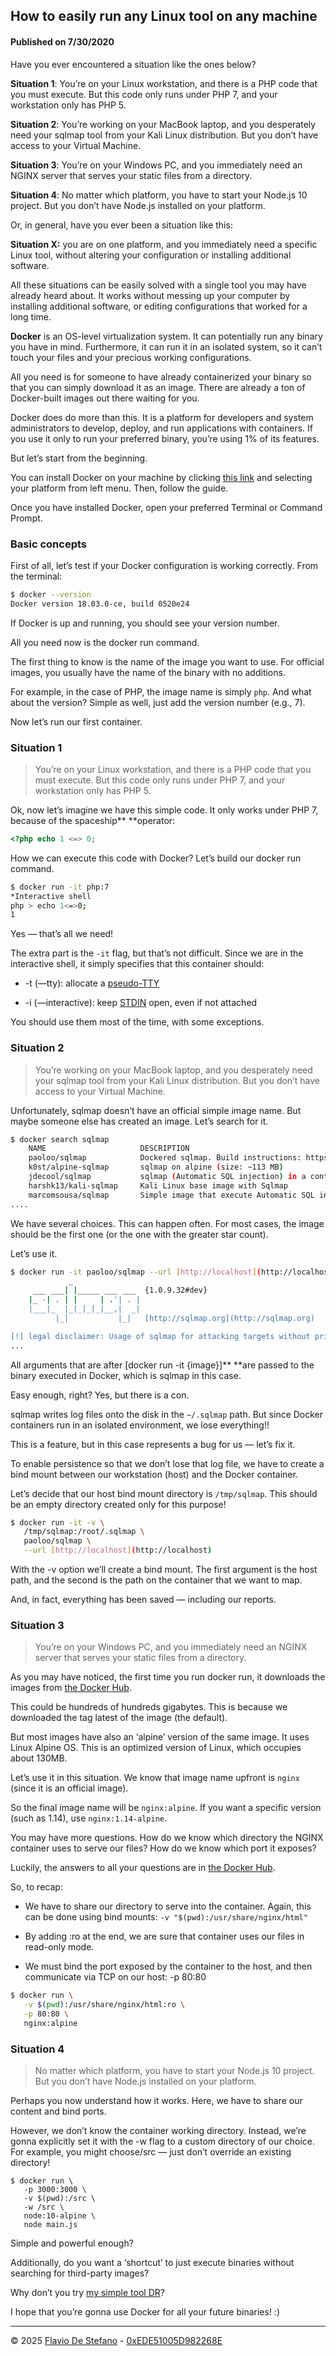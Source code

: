 ## How to easily run any Linux tool on any machine

#### Published on 7/30/2020




Have you ever encountered a situation like the ones below?

**Situation 1**: You’re on your Linux workstation, and there is a PHP code that you must execute. But this code only runs under PHP 7, and your workstation only has PHP 5.

**Situation 2**: You’re working on your MacBook laptop, and you desperately need your sqlmap tool from your Kali Linux distribution. But you don’t have access to your Virtual Machine.

**Situation 3**: You’re on your Windows PC, and you immediately need an NGINX server that serves your static files from a directory.

**Situation 4**: No matter which platform, you have to start your Node.js 10 project. But you don’t have Node.js installed on your platform.

Or, in general, have you ever been a situation like this:

**Situation X:** you are on one platform, and you immediately need a specific Linux tool, without altering your configuration or installing additional software.

All these situations can be easily solved with a single tool you may have already heard about. It works without messing up your computer by installing additional software, or editing configurations that worked for a long time.

**Docker** is an OS-level virtualization system. It can potentially run any binary you have in mind. Furthermore, it can run it in an isolated system, so it can’t touch your files and your precious working configurations.

All you need is for someone to have already containerized your binary so that you can simply download it as an image. There are already a ton of Docker-built images out there waiting for you.

Docker does do more than this. It is a platform for developers and system administrators to develop, deploy, and run applications with containers. If you use it only to run your preferred binary, you’re using 1% of its features.

But let’s start from the beginning.

You can install Docker on your machine by clicking [this link](https://docs.docker.com/install/overview/) and selecting your platform from left menu. Then, follow the guide.

Once you have installed Docker, open your preferred Terminal or Command Prompt.

### Basic concepts

First of all, let’s test if your Docker configuration is working correctly. From the terminal:

```bash
$ docker --version
Docker version 18.03.0-ce, build 0520e24
```

If Docker is up and running, you should see your version number.

All you need now is the docker run command.

The first thing to know is the name of the image you want to use. For official images, you usually have the name of the binary with no additions.

For example, in the case of PHP, the image name is simply `php`. And what about the version? Simple as well, just add the version number (e.g., 7).

Now let’s run our first container.

### Situation 1

> You’re on your Linux workstation, and there is a PHP code that you must execute. But this code only runs under PHP 7, and your workstation only has PHP 5.

Ok, now let’s imagine we have this simple code. It only works under PHP 7, because of the spaceship** **operator:

```php
<?php echo 1 <=> 0;
```

How we can execute this code with Docker? Let’s build our docker run command.

```bash
$ docker run -it php:7
*Interactive shell
php > echo 1<=>0;
1
```

Yes — that’s all we need!

The extra part is the `-it` flag, but that’s not difficult. Since we are in the interactive shell, it simply specifies that this container should:

* -t (—tty): allocate a [pseudo-TTY](https://unix.stackexchange.com/questions/21147/what-are-pseudo-terminals-pty-tty)

* -i (—interactive): keep [STDIN](https://en.wikipedia.org/wiki/Standard_streams) open, even if not attached

You should use them most of the time, with some exceptions.

### Situation 2

> You’re working on your MacBook laptop, and you desperately need your sqlmap tool from your Kali Linux distribution. But you don’t have access to your Virtual Machine.

Unfortunately, sqlmap doesn’t have an official simple image name. But maybe someone else has created an image. Let’s search for it.

```bash
$ docker search sqlmap
    NAME                     DESCRIPTION                                     STARS               OFFICIAL            AUTOMATED
    paoloo/sqlmap            Dockered sqlmap. Build instructions: https:/…   6
    k0st/alpine-sqlmap       sqlmap on alpine (size: ~113 MB)                3                                       [OK]
    jdecool/sqlmap           sqlmap (Automatic SQL injection) in a contai…   2                                       [OK]
    harshk13/kali-sqlmap     Kali Linux base image with Sqlmap               1
    marcomsousa/sqlmap       Simple image that execute Automatic SQL inje…   1                                       [OK]
....
```

We have several choices. This can happen often. For most cases, the image should be the first one (or the one with the greater star count).

Let’s use it.

```bash
$ docker run -it paoloo/sqlmap --url [http://localhost](http://localhost)
             _
     ___ ___| |_____ ___ ___  {1.0.9.32#dev}
    |_ -| . | |     | .'| . |
    |___|_  |_|_|_|_|__,|  _|
          |_|           |_|   [http://sqlmap.org](http://sqlmap.org)

[!] legal disclaimer: Usage of sqlmap for attacking targets without prior mutual consent is illegal. It is the end user's responsibility to obey all applicable local, state and federal laws. Developers assume no liability and are not responsible for any misuse or damage caused by this program.
...
```

All arguments that are after [docker run -it {image}]** **are passed to the binary executed in Docker, which is sqlmap in this case.

Easy enough, right? Yes, but there is a con.

sqlmap writes log files onto the disk in the `~/.sqlmap` path. But since Docker containers run in an isolated environment, we lose everything!!

This is a feature, but in this case represents a bug for us — let’s fix it.

To enable persistence so that we don’t lose that log file, we have to create a bind mount between our workstation (host) and the Docker container.

Let’s decide that our host bind mount directory is `/tmp/sqlmap`. This should be an empty directory created only for this purpose!

```bash
$ docker run -it -v \
   /tmp/sqlmap:/root/.sqlmap \
   paoloo/sqlmap \
   --url [http://localhost](http://localhost)
```

With the -v option we’ll create a bind mount. The first argument is the host path, and the second is the path on the container that we want to map.

And, in fact, everything has been saved — including our reports.

### Situation 3

> You’re on your Windows PC, and you immediately need an NGINX server that serves your static files from a directory.

As you may have noticed, the first time you run docker run, it downloads the images from [the Docker Hub](https://hub.docker.com).

This could be hundreds of hundreds gigabytes. This is because we downloaded the tag latest of the image (the default).

But most images have also an ‘alpine’ version of the same image. It uses Linux Alpine OS. This is an optimized version of Linux, which occupies about 130MB.

Let’s use it in this situation. We know that image name upfront is `nginx` (since it is an official image).

So the final image name will be `nginx:alpine`. If you want a specific version (such as 1.14), use `nginx:1.14-alpine`.

You may have more questions. How do we know which directory the NGINX container uses to serve our files? How do we know which port it exposes?

Luckily, the answers to all your questions are in [the Docker Hub](https://hub.docker.com/_/nginx/).

So, to recap:

* We have to share our directory to serve into the container. Again, this can be done using bind mounts: `-v "$(pwd):/usr/share/nginx/html"`

* By adding :ro at the end, we are sure that container uses our files in read-only mode.

* We must bind the port exposed by the container to the host, and then communicate via TCP on our host: -p 80:80

```bash
$ docker run \
   -v $(pwd):/usr/share/nginx/html:ro \
   -p 80:80 \
   nginx:alpine
```

### Situation 4

> No matter which platform, you have to start your Node.js 10 project. But you don’t have Node.js installed on your platform.

Perhaps you now understand how it works. Here, we have to share our content and bind ports.

However, we don’t know the container working directory. Instead, we’re gonna explicitly set it with the -w flag to a custom directory of our choice. For example, you might choose/src — just don’t override an existing directory!

```
$ docker run \
   -p 3000:3000 \
   -v $(pwd):/src \
   -w /src \
   node:10-alpine \
   node main.js
```

Simple and powerful enough?

Additionally, do you want a ‘shortcut’ to just execute binaries without searching for third-party images?

Why don’t you try [my simple tool DR](https://github.com/kopiro/dr)?

I hope that you’re gonna use Docker for all your future binaries! :)



---

© 2025 [Flavio De Stefano](https://www.kopiro.me) - [0xEDE51005D982268E](https://www.kopiro.me/gpg.txt)